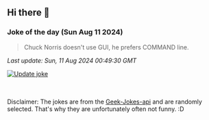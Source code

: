 ## Hi there 👋

### Joke of the day (Sun Aug 11 2024)
<!-- joke -->
>Chuck Norris doesn't use GUI, he prefers COMMAND line.
<!-- /joke -->

*Last update: Sun, 11 Aug 2024 00:49:30 GMT*

[![Update joke](https://github.com/nclskfm/nclskfm/actions/workflows/joke.yml/badge.svg)](https://github.com/nclskfm/nclskfm/actions/workflows/joke.yml)

<br><br>
Disclaimer: The jokes are from the [Geek-Jokes-api](https://github.com/sameerkumar18/geek-joke-api) and are randomly selected. That's why they are unfortunately often not funny. :D
